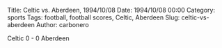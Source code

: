Title: Celtic vs. Aberdeen, 1994/10/08
Date: 1994/10/08 00:00
Category: sports
Tags: football, football scores, Celtic, Aberdeen
Slug: celtic-vs-aberdeen
Author: carbonero


Celtic 0 - 0 Aberdeen
